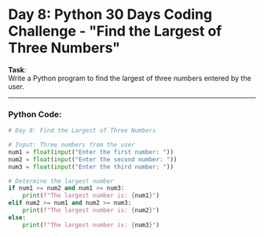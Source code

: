 # Day 8: Python 30 Days Coding Challenge - "Find the Largest of Three Numbers"

**Task**:  
Write a Python program to find the largest of three numbers entered by the user.

---

### Python Code:

```python
# Day 8: Find the Largest of Three Numbers

# Input: Three numbers from the user
num1 = float(input("Enter the first number: "))
num2 = float(input("Enter the second number: "))
num3 = float(input("Enter the third number: "))

# Determine the largest number
if num1 >= num2 and num1 >= num3:
    print(f"The largest number is: {num1}")
elif num2 >= num1 and num2 >= num3:
    print(f"The largest number is: {num2}")
else:
    print(f"The largest number is: {num3}")
